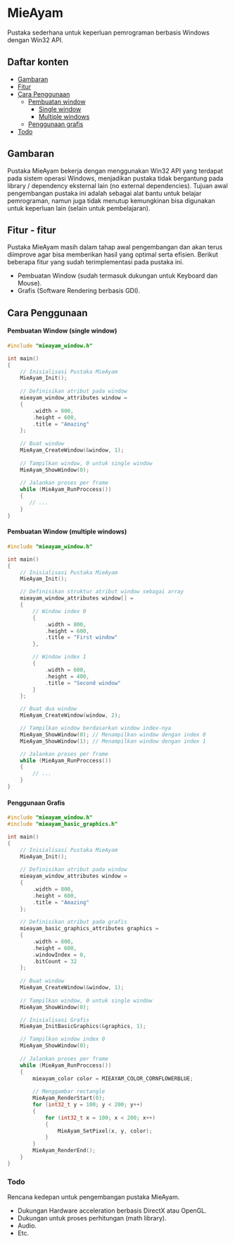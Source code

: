 # MieAyam
Pustaka sederhana untuk keperluan pemrograman berbasis Windows dengan Win32 API.

## Daftar konten
- [Gambaran](#gambaran)
- [Fitur](#fitur---fitur)
- [Cara Penggunaan](#cara-penggunaan)
	- [Pembuatan window](#pembuatan-window-single-window)
		- [Single window](#pembuatan-window-single-window)
		- [Multiple windows](#pembuatan-window-multiple-windows)
	- [Penggunaan grafis](#penggunaan-grafis)
- [Todo]("todo")

## Gambaran
Pustaka MieAyam bekerja dengan menggunakan Win32 API yang terdapat pada sistem operasi Windows, menjadikan pustaka tidak bergantung pada library / dependency eksternal lain (no external dependencies). Tujuan awal pengembangan pustaka ini adalah sebagai alat bantu untuk belajar pemrograman, namun juga tidak menutup kemungkinan bisa digunakan untuk keperluan lain (selain untuk pembelajaran).

## Fitur - fitur
Pustaka MieAyam masih dalam tahap awal pengembangan dan akan terus diimprove agar bisa memberikan hasil yang optimal serta efisien. Berikut beberapa fitur yang sudah terimplementasi pada pustaka ini.
- Pembuatan Window (sudah termasuk dukungan untuk Keyboard dan Mouse).
- Grafis (Software Rendering berbasis GDI).

## Cara Penggunaan

#### Pembuatan Window (single window)
```cpp
#include "mieayam_window.h"

int main()
{
	// Inisialisasi Pustaka MieAyam
	MieAyam_Init();
	
	// Definisikan atribut pada window
	mieayam_window_attributes window =
	{
		.width = 800,
		.height = 600,
		.title = "Amazing"
	};
	
	// Buat window
	MieAyam_CreateWindow(&window, 1);
	
	// Tampilkan window, 0 untuk single window
	MieAyam_ShowWindow(0);
	
	// Jalankan proses per frame
	while (MieAyam_RunProccess())
	{
	   // ...
	}
}
```

#### Pembuatan Window (multiple windows)
```cpp
#include "mieayam_window.h"

int main()
{
	// Inisialisasi Pustaka MieAyam
	MieAyam_Init();

	// Definisikan struktur atribut window sebagai array
	mieayam_window_attributes window[] =
	{
		// Window index 0
		{
			.width = 800,
			.height = 600,
			.title = "First window"
		},

		// Window index 1
		{
			.width = 600,
			.height = 400,
			.title = "Second window"
		}
	};

	// Buat dua window
	MieAyam_CreateWindow(window, 2);

	// Tampilkan window berdasarkan window index-nya
	MieAyam_ShowWindow(0); // Menampilkan window dengan index 0
	MieAyam_ShowWindow(1); // Menampilkan window dengan index 1

	// Jalankan proses per frame
	while (MieAyam_RunProccess())
	{
		// ...
	}
}
```

#### Penggunaan Grafis
```cpp
#include "mieayam_window.h"
#include "mieayam_basic_graphics.h"

int main()
{
	// Inisialisasi Pustaka MieAyam
	MieAyam_Init();
	
	// Definisikan atribut pada window
	mieayam_window_attributes window =
	{
		.width = 800,
		.height = 600,
		.title = "Amazing"
	};
	
	// Definisikan atribut pada grafis
	mieayam_basic_graphics_attributes graphics =
	{
		.width = 800,
		.height = 600,
		.windowIndex = 0,
		.bitCount = 32
	};
	
	// Buat window
	MieAyam_CreateWindow(&window, 1);
	
	// Tampilkan window, 0 untuk single window
	MieAyam_ShowWindow(0);

	// Inisialisasi Grafis
	MieAyam_InitBasicGraphics(&graphics, 1);

	// Tampilkan window index 0
	MieAyam_ShowWindow(0);
	
	// Jalankan proses per frame
	while (MieAyam_RunProccess())
	{
		mieayam_color color = MIEAYAM_COLOR_CORNFLOWERBLUE;
		
		// Menggambar rectangle
		MieAyam_RenderStart(0);
		for (int32_t y = 100; y < 200; y++)
		{
			for (int32_t x = 100; x < 200; x++)
			{
				MieAyam_SetPixel(x, y, color);
			}
		}
		MieAyam_RenderEnd();
	}
}
```

### Todo
Rencana kedepan untuk pengembangan pustaka MieAyam.
- Dukungan Hardware acceleration berbasis DirectX atau OpenGL.
- Dukungan untuk proses perhitungan (math library).
- Audio.
- Etc.